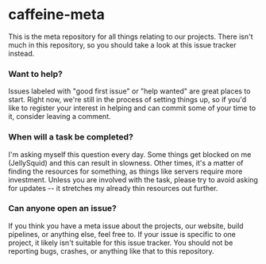 # caffeine-meta

This is the meta repository for all things relating to our projects. There isn't much in this repository, so you should
take a look at this issue tracker instead.

### Want to help?

Issues labeled with "good first issue" or "help wanted" are great places to start. Right now, we're still in the process of
setting things up, so if you'd like to register your interest in helping and can commit some of your time to it, consider
leaving a comment.

### When will a task be completed?

I'm asking myself this question every day. Some things get blocked on me (JellySquid) and this can result in slowness. Other times,
it's a matter of finding the resources for something, as things like servers require more investment. Unless you are involved with
the task, please try to avoid asking for updates -- it stretches my already thin resources out further.

### Can anyone open an issue?

If you think you have a meta issue about the projects, our website, build pipelines, or anything else, feel free to. If your issue
is specific to one project, it likely isn't suitable for this issue tracker. You should not be reporting bugs, crashes, or anything
like that to this repository.


